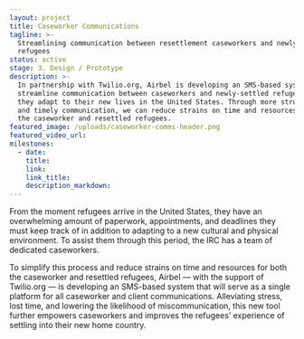 ```yaml
---
layout: project
title: Caseworker Communications
tagline: >-
  Streamlining communication between resettlement caseworkers and newly arrived
  refugees
status: active
stage: 3. Design / Prototype
description: >-
  In partnership with Twilio.org, Airbel is developing an SMS-based system to
  streamline communication between caseworkers and newly-settled refugees as
  they adapt to their new lives in the United States. Through more structured
  and timely communication, we can reduce strains on time and resources for both
  the caseworker and resettled refugees.
featured_image: /uploads/caseworker-comms-header.png
featured_video_url:
milestones:
  - date:
    title:
    link:
    link_title:
    description_markdown:
---
```


From the moment refugees arrive in the United States, they have an overwhelming amount of paperwork, appointments, and deadlines they must keep track of in addition to adapting to a new cultural and physical environment. To assist them through this period, the IRC has a team of dedicated caseworkers.

To simplify this process and reduce strains on time and resources for both the caseworker and resettled refugees, Airbel — with the support of Twilio.org — is developing an SMS-based system that will serve as a single platform for all caseworker and client communications. Alleviating stress, lost time, and lowering the likelihood of miscommunication, this new tool further empowers caseworkers and improves the refugees’ experience of settling into their new home country.